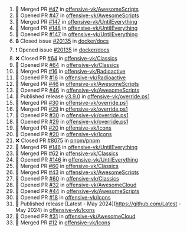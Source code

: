 <!--START_SECTION:activity-->
1. 🎉 Merged PR [#47](https://github.com/offensive-vk/AwesomeScripts/pull/47) in [offensive-vk/AwesomeScripts](https://github.com/offensive-vk/AwesomeScripts)
2. 💪 Opened PR [#47](https://github.com/offensive-vk/AwesomeScripts/pull/47) in [offensive-vk/AwesomeScripts](https://github.com/offensive-vk/AwesomeScripts)
3. 🎉 Merged PR [#147](https://github.com/offensive-vk/UntilEverything/pull/147) in [offensive-vk/UntilEverything](https://github.com/offensive-vk/UntilEverything)
4. 🎉 Merged PR [#148](https://github.com/offensive-vk/UntilEverything/pull/148) in [offensive-vk/UntilEverything](https://github.com/offensive-vk/UntilEverything)
5. 💪 Opened PR [#147](https://github.com/offensive-vk/UntilEverything/pull/147) in [offensive-vk/UntilEverything](https://github.com/offensive-vk/UntilEverything)
6. 🔒 Closed issue [#20135](https://github.com/docker/docs/issues/20135) in [docker/docs](https://github.com/docker/docs)
7. ❗ Opened issue [#20135](https://github.com/docker/docs/issues/20135) in [docker/docs](https://github.com/docker/docs)
8. ❌ Closed PR [#64](https://github.com/offensive-vk/Classics/pull/64) in [offensive-vk/Classics](https://github.com/offensive-vk/Classics)
9. 💪 Opened PR [#64](https://github.com/offensive-vk/Classics/pull/64) in [offensive-vk/Classics](https://github.com/offensive-vk/Classics)
10. 🎉 Merged PR [#16](https://github.com/offensive-vk/Radioactive/pull/16) in [offensive-vk/Radioactive](https://github.com/offensive-vk/Radioactive)
11. 💪 Opened PR [#16](https://github.com/offensive-vk/Radioactive/pull/16) in [offensive-vk/Radioactive](https://github.com/offensive-vk/Radioactive)
12. 🎉 Merged PR [#46](https://github.com/offensive-vk/AwesomeScripts/pull/46) in [offensive-vk/AwesomeScripts](https://github.com/offensive-vk/AwesomeScripts)
13. 💪 Opened PR [#46](https://github.com/offensive-vk/AwesomeScripts/pull/46) in [offensive-vk/AwesomeScripts](https://github.com/offensive-vk/AwesomeScripts)
14. 🚀 Published release [v3.9.0](https://github.com/v3.9.0) in [offensive-vk/override.ps1](https://github.com/offensive-vk/override.ps1)
15. 🎉 Merged PR [#30](https://github.com/offensive-vk/override.ps1/pull/30) in [offensive-vk/override.ps1](https://github.com/offensive-vk/override.ps1)
16. 🎉 Merged PR [#29](https://github.com/offensive-vk/override.ps1/pull/29) in [offensive-vk/override.ps1](https://github.com/offensive-vk/override.ps1)
17. 💪 Opened PR [#30](https://github.com/offensive-vk/override.ps1/pull/30) in [offensive-vk/override.ps1](https://github.com/offensive-vk/override.ps1)
18. 💪 Opened PR [#29](https://github.com/offensive-vk/override.ps1/pull/29) in [offensive-vk/override.ps1](https://github.com/offensive-vk/override.ps1)
19. 🎉 Merged PR [#20](https://github.com/offensive-vk/Icons/pull/20) in [offensive-vk/Icons](https://github.com/offensive-vk/Icons)
20. 💪 Opened PR [#20](https://github.com/offensive-vk/Icons/pull/20) in [offensive-vk/Icons](https://github.com/offensive-vk/Icons)
21. ❌ Closed PR [#8075](https://github.com/pnpm/pnpm/pull/8075) in [pnpm/pnpm](https://github.com/pnpm/pnpm)
22. 🎉 Merged PR [#146](https://github.com/offensive-vk/UntilEverything/pull/146) in [offensive-vk/UntilEverything](https://github.com/offensive-vk/UntilEverything)
23. 🎉 Merged PR [#62](https://github.com/offensive-vk/Classics/pull/62) in [offensive-vk/Classics](https://github.com/offensive-vk/Classics)
24. 💪 Opened PR [#146](https://github.com/offensive-vk/UntilEverything/pull/146) in [offensive-vk/UntilEverything](https://github.com/offensive-vk/UntilEverything)
25. 🎉 Merged PR [#60](https://github.com/offensive-vk/Classics/pull/60) in [offensive-vk/Classics](https://github.com/offensive-vk/Classics)
26. 🎉 Merged PR [#43](https://github.com/offensive-vk/AwesomeScripts/pull/43) in [offensive-vk/AwesomeScripts](https://github.com/offensive-vk/AwesomeScripts)
27. 💪 Opened PR [#60](https://github.com/offensive-vk/Classics/pull/60) in [offensive-vk/Classics](https://github.com/offensive-vk/Classics)
28. 💪 Opened PR [#32](https://github.com/offensive-vk/AwesomeCloud/pull/32) in [offensive-vk/AwesomeCloud](https://github.com/offensive-vk/AwesomeCloud)
29. 💪 Opened PR [#44](https://github.com/offensive-vk/AwesomeScripts/pull/44) in [offensive-vk/AwesomeScripts](https://github.com/offensive-vk/AwesomeScripts)
30. 💪 Opened PR [#18](https://github.com/offensive-vk/Icons/pull/18) in [offensive-vk/Icons](https://github.com/offensive-vk/Icons)
31. 🚀 Published release [Latest - May 2024](https://github.com/Latest - May 2024) in [offensive-vk/Icons](https://github.com/offensive-vk/Icons)
32. 💪 Opened PR [#31](https://github.com/offensive-vk/AwesomeCloud/pull/31) in [offensive-vk/AwesomeCloud](https://github.com/offensive-vk/AwesomeCloud)
33. 🎉 Merged PR [#12](https://github.com/offensive-vk/Icons/pull/12) in [offensive-vk/Icons](https://github.com/offensive-vk/Icons)
<!--END_SECTION:activity-->
